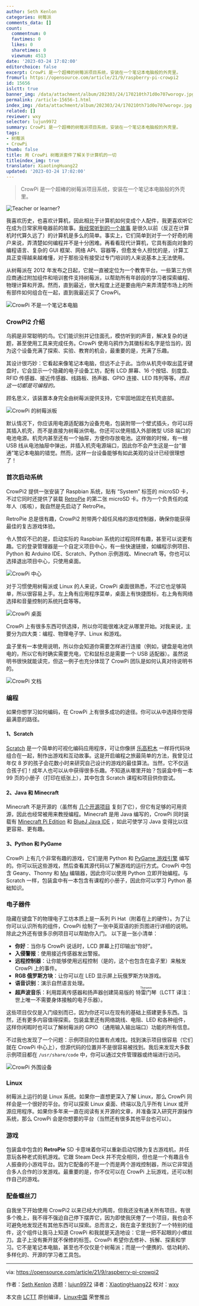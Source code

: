 ```yaml
---
author: Seth Kenlon
categories: 树莓派
comments_data: []
count:
  commentnum: 0
  favtimes: 0
  likes: 0
  sharetimes: 0
  viewnum: 4513
date: '2023-03-24 17:02:00'
editorchoice: false
excerpt: CrowPi 是一个超棒的树莓派项目系统，安装在一个笔记本电脑般的外壳里。
fromurl: https://opensource.com/article/21/9/raspberry-pi-crowpi2
id: 15656
islctt: true
banner_img: /data/attachment/album/202303/24/170210th71d0o707worogv.jpg
permalink: /article-15656-1.html
index_img: /data/attachment/album/202303/24/170210th71d0o707worogv.jpg.thumb.jpg
related: []
reviewer: wxy
selector: lujun9972
summary: CrowPi 是一个超棒的树莓派项目系统，安装在一个笔记本电脑般的外壳里。
tags:
- 树莓派
- CrowPi
thumb: false
title: 用 CrowPi 树莓派套件了解关于计算机的一切
titleindex_img: true
translator: XiaotingHuang22
updated: '2023-03-24 17:02:00'
---
```



> 
> CrowPi 是一个超棒的树莓派项目系统，安装在一个笔记本电脑般的外壳里。
> 
> 
> 


![](/data/attachment/album/202303/24/170210th71d0o707worogv.jpg "Teacher or learner?")


我喜欢历史，也喜欢计算机，因此相比于计算机如何变成个人配件，我更喜欢听它在成为日常家用电器前的故事。[我经常听到的一个故事](https://opensource.com/article/21/8/my-first-programming-language) 是很久以前（反正在计算机时代算久远了）的计算机是多么的简单。事实上，它们简单到对于一个好奇的用户来说，弄清楚如何编程并不是十分困难。再看看现代计算机，它具有面向对象的编程语言、复杂的 GUI 框架、网络 API、容器等，但愈发令人担忧的是，计算工具正变得越来越难懂，对于那些没有接受过专门培训的人来说基本上无法使用。


从树莓派在 2012 年发布之日起，它就一直被定位为一个教育平台。一些第三方供应商通过附加组件和培训套件支持树莓派，以帮助所有年龄段的学习者探索编程、物理计算和开源。然而，直到最近，很大程度上还是要由用户来弄清楚市场上的所有部件如何组合在一起，直到我最近买了 CrowPi。


![CrowPi 不是一个笔记本电脑](/data/attachment/album/202303/24/170502y3rv55681xxiiguu.jpg "CrowPi more than a laptop")


### CrowPi2 介绍


乌鸦是非常聪明的鸟。它们能识别并记住面孔，模仿听到的声音，解决复杂的谜题，甚至使用工具来完成任务。CrowPi 使用乌鸦作为其徽标和名字是恰当的，因为这个设备充满了探索、实验、教育的机会，最重要的是，充满了乐趣。


其设计很巧妙：它看起来像笔记本电脑，但远不止于此。当你从机壳中取出蓝牙键盘时，它会显示一个隐藏的电子设备工坊，配有 LCD 屏幕、16 个按钮、刻度盘、RFID 传感器、接近传感器、线路板、扬声器、GPIO 连接、LED 阵列等等。*而且这一切都是可编程的。*


顾名思义，该装置本身完全由树莓派提供支持，它牢固地固定在机壳底部。


![CrowPi 的树莓派板](/data/attachment/album/202303/24/170508tpcx3yee8jjvxxp5.jpg "crowpi pi board")


默认情况下，你应该用电源适配器为设备充电，包装附带一个壁式插头，你可以将其插入机壳，而不是直接为树莓派供电。你还可以使用插入外部微型 USB 端口的电池电源。机壳内甚至还有一个抽屉，方便你存放电池。这样做的时候，有一根 USB 线从电池抽屉中弹出，并插入机壳电源端口，因此你不会产生这是一台“普通”笔记本电脑的错觉。然而，这样一台设备能够有如此美观的设计已经很理想了！


### 首次启动系统


CrowPi2 提供一张安装了 Raspbian 系统，贴有 “System” 标签的 microSD 卡，不过它同时还提供了装载 [RetroPie](https://opensource.com/article/19/1/retropie) 的第二张 microSD 卡。作为一个负责任的成年人（咳咳），我自然是先启动了 RetroPie。


RetroPie 总是很有趣，CrowPi2 附带两个超任风格的游戏控制器，确保你能获得最佳的复古游戏体验。


令人赞叹不已的是，启动实际的 Raspbian 系统的过程同样有趣，甚至可以说更有趣。它的登录管理器是一个自定义项目中心，有一些快速链接，如编程示例项目、Python 和 Arduino IDE、Scratch、Python 示例游戏、Minecraft 等。你也可以选择退出项目中心，只使用桌面。


![CrowPi 中心](/data/attachment/album/202303/24/170522irpxyp0k3bpaapzo.jpg "CrowPi hub")


对于习惯使用树莓派或 Linux 的人来说，CrowPi 桌面很熟悉，不过它也足够简单，所以很容易上手。左上角有应用程序菜单，桌面上有快捷图标，右上角有网络选择和音量控制的系统托盘等等。


![CrowPi 桌面](/data/attachment/album/202303/24/170530iiid0ds6wwm666yb.jpg "CrowPi desktop")


CrowPi 上有很多东西可供选择，所以你可能很难决定从哪里开始。对我来说，主要分为四大类：编程、物理电子学、Linux 和游戏。


盒子里有一本使用说明，所以你会知道你需要怎样进行连接（例如，键盘是电池供电的，所以它有时确实需要充电，它和鼠标总是需要一个 USB 适配器）。虽然说明书很快就能读完，但这一例子也充分体现了 CrowPi 团队是如何认真对待说明书的。


![CrowPi 文档](/data/attachment/album/202303/24/170543ty4wdpph4sd4dfgd.jpg "CrowPi docs")


### 编程


如果你想学习如何编码，在 CrowPi 上有很多成功的途径。你可以从中选择你觉得最满意的路径。


#### 1、Scratch


[Scratch](https://opensource.com/article/20/9/scratch) 是一个简单的可视化编码应用程序，可让你像拼 [乐高积木](https://opensource.com/article/20/6/open-source-virtual-lego) 一样将代码块组合在一起，制作出游戏和互动故事。这是开启编程之旅最简单的方法，我曾见过年仅 8 岁的孩子会花数小时来研究自己设计的游戏的最佳算法。当然，它不仅适合孩子们！成年人也可以从中获得很多乐趣。不知道从哪里开始？包装盒中有一本 99 页的小册子（打印在纸张上），其中包含 Scratch 课程和项目供你尝试。


#### 2、Java 和 Minecraft


Minecraft 不是开源的（虽然有 [几个开源项目](https://opensource.com/alternatives/minecraft) 复刻了它），但它有足够的可用资源，因此也经常被用来教授编程。Minecraft 是用 Java 编写的，CrowPi 同时装载有 [Minecraft Pi Edition](https://www.minecraft.net/en-us/edition/pi) 和 [BlueJ Java IDE](https://opensource.com/article/20/7/ide-java#bluej) ，如此可使学习 Java 变得比以往更容易、更有趣。


#### 3、Python 和 PyGame


CrowPi 上有几个非常有趣的游戏，它们是用 Python 和 [PyGame 游戏引擎](https://opensource.com/downloads/python-gaming-ebook) 编写的。你可以玩这些游戏，然后查看其源代码以了解游戏的运行方式。CrowPi 中包含 Geany、Thonny 和 [Mu](https://opensource.com/article/18/8/getting-started-mu-python-editor-beginners) 编辑器，因此你可以使用 Python 立即开始编程。与 Scratch 一样，包装盒中有一本包含有课程的小册子，因此你可以学习 Python 基础知识。


### 电子器件


隐藏在键盘下的物理电子工坊本质上是一系列 Pi Hat（附着在上的硬件）。为了让你可以认识所有的组件，CrowPi 绘制了一张中英双语的折页图进行详细的说明。除此之外还有很多示例项目可以帮助你入门。 以下是一张小清单：


* **你好**：当你与 CrowPi 说话时，LCD 屏幕上打印输出“你好”。
* **入侵警报**：使用接近传感器发出警报。
* **远程控制器**：让你能够使用远程控制（是的，这个也包含在盒子里）来触发 CrowPi 上的事件。
* **RGB 俄罗斯方块**：让你可以在 LED 显示屏上玩俄罗斯方块游戏。
* **语音识别**：演示自然语言处理。
* **超声波音乐**：利用距离传感器和扬声器创建简易版的 <ruby> 特雷门琴 <rt>  Theramin </rt></ruby>（LCTT 译注：世上唯一不需要身体接触的电子乐器）。


这些项目仅仅是入门级别而已，因为你还可以在现有的基础上搭建更多东西。当然，还有更多内容值得探索。包装盒里还有网络跳线、电阻、LED 和各种组件，这样你闲暇时也可以了解树莓派的 GPIO （通用输入输出端口）功能的所有信息。


不过我也发现了一个问题：示例项目的位置有点难找。找到演示项目很容易（它们就在 CrowPi 中心上），但源代码的位置并不是很容易被找到。我后来发现大多数示例项目都在 `/usr/share/code` 中，你可以通过文件管理器或终端进行访问。


![CrowPi 外围设备](/data/attachment/album/202303/24/170553au22g6vbcd32zu2u.jpg "CrowPi peripherals")


### Linux


树莓派上运行的是 Linux 系统。如果你一直想更深入了解 Linux，那么 CrowPi 同样会是一个很好的平台。你可以探索 Linux 桌面、终端以及几乎所有 Linux 或开源应用程序。如果你多年来一直在阅读有关开源的文章，并准备深入研究开源操作系统，那么 CrowPi 会是你想要的平台（当然还有很多其他平台也可以）。


### 游戏


包装盒中包含的 **RetroPie** SD 卡意味着你可以重新启动切换为复古游戏机，并任意玩各种老式街机游戏。它跟 Steam Deck 并不完全相同，但也是一个有趣且令人振奋的小游戏平台。因为它配备的不是一个而是两个游戏控制器，所以它非常适合多人合作的沙发游戏。最重要的是，你不仅可以在 CrowPi 上玩游戏，还可以制作自己的游戏。


### 配备螺丝刀


自我坐下开始使用 CrowPi2 以来已经大约两周，但我还没有通关所有项目。有很多个晚上，我不得不强迫自己停下摆弄它，因为即使我厌倦了一个项目，我也会不可避免地发现还有其他东西可以探索。总而言之，我在盒子里找到了一个特别的组件，这个组件让我马上知道 CrowPi 和我就是天造地设：它是一把不起眼的小螺丝刀。盒子上没有撕开就不保修的标签。CrowPi 希望你去修补、拆解、探索和学习。它不是笔记本电脑，甚至也不仅仅是个树莓派；而是一个便携的、低功耗的、多样化的、开源的学习者工具包。




---


via: <https://opensource.com/article/21/9/raspberry-pi-crowpi2>


作者：[Seth Kenlon](https://opensource.com/users/seth) 选题：[lujun9972](https://github.com/lujun9972) 译者：[XiaotingHuang22](https://github.com/XiaotingHuang22) 校对：[wxy](https://github.com/wxy)


本文由 [LCTT](https://github.com/LCTT/TranslateProject) 原创编译，[Linux中国](https://linux.cn/) 荣誉推出